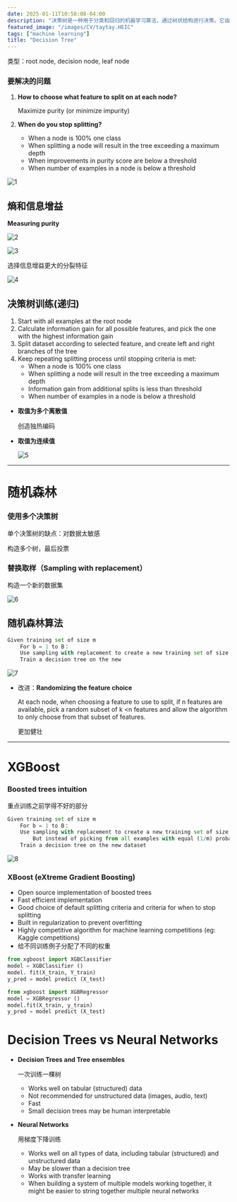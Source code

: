 ```yaml
---
date: 2025-01-11T10:58:08-04:00
description: "决策树是一种用于分类和回归的机器学习算法，通过树状结构进行决策。它由节点、分支和叶子节点组成，每个内部节点表示一个特征测试，分支代表测试结果，叶子节点则输出类别或数值。"
featured_image: "/images/CV/taytay.HEIC"
tags: ["machine learning"]
title: "Decision Tree"
---
```


类型：root node, decision node, leaf node

### 要解决的问题

1. **How to choose what feature to split on at each node?**

   Maximize purity (or minimize impurity)

2. **When do you stop splitting?**

   - When a node is 100% one class
   - When splitting a node will result in the tree exceeding a maximum depth
   - When improvements in purity score are below a threshold
   - When number of examples in a node is below a threshold

![1](/images/chapter1/1.png)

## 熵和信息增益

**Measuring purity**

![2](/images/chapter1/2.png)

![3](/images/chapter1/3.png)

选择信息增益更大的分裂特征

![4](/images/chapter1/4.png)

## 决策树训练(递归)

1. Start with all examples at the root node
2. Calculate information gain for all possible features, and pick the one with the highest information gain
3. Split dataset according to selected feature, and create left and right branches of the tree
4. Keep repeating splitting process until stopping criteria is met:
   - When a node is 100% one class
   - When splitting a node will result in the tree exceeding a maximum depth
   - Information gain from additional splits is less than threshold
   - When number of examples in a node is below a threshold

+ **取值为多个离散值**

  创造独热编码

+ **取值为连续值**

  ![5](/images/chapter1/5.png)



---



# 随机森林

### 使用多个决策树

单个决策树的缺点：对数据太敏感

构造多个树，最后投票

### 替换取样（Sampling with replacement）

构造一个新的数据集

![6](/images/chapter1/6.png)

## 随机森林算法

```python
Given training set of size m
	For b = 1 to B：
	Use sampling with replacement to create a new training set of size m
	Train a decision tree on the new
```

![7](/images/chapter1/7.png)

- 改进：**Randomizing the feature choice**

  At each node, when choosing a feature to use to split, if n features are available, pick a random subset of k <n features and allow the algorithm to only choose from that subset of features.

  更加健壮



---



# XGBoost

### Boosted trees intuition

重点训练之前学得不好的部分

```python
Given training set of size m
	For b = 1 to B：
	Use sampling with replacement to create a new training set of size m
		But instead of picking from all examples with equal (1/m) probability, make it more likely to pick examples that the previously trained trees misclassify
	Train a decision tree on the new dataset
```

![8](/images/chapter1/8.png)

### XBoost (eXtreme Gradient Boosting)

- Open source implementation of boosted trees
- Fast efficient implementation
- Good choice of default splitting criteria and criteria for when to stop splitting
- Built in regularization to prevent overfitting
- Highly competitive algorithm for machine learning competitions (eg: Kaggle competitions)
- 给不同训练例子分配了不同的权重

```python
from xgboost import XGBClassifier
model = XGBClassifier ()
model. fit(X_train, Y_train)
y_pred = model predict (X_test)
```

```python
from xgboost import XGBRegressor
model = XGBRegressor ()
model.fit(X_train, y_train)
y_pred = model predict (X_test)
```

# Decision Trees vs Neural Networks

- **Decision Trees and Tree ensembles**

  一次训练一棵树

  - Works well on tabular (structured) data
  - Not recommended for unstructured data (images, audio, text)
  - Fast
  - Small decision trees may be human interpretable

- **Neural Networks**

  用梯度下降训练

  - Works well on all types of data, including tabular (structured) and unstructured data
  - May be slower than a decision tree
  - Works with transfer learning
  - When building a system of multiple models working together, it might be easier to string together multiple neural networks

